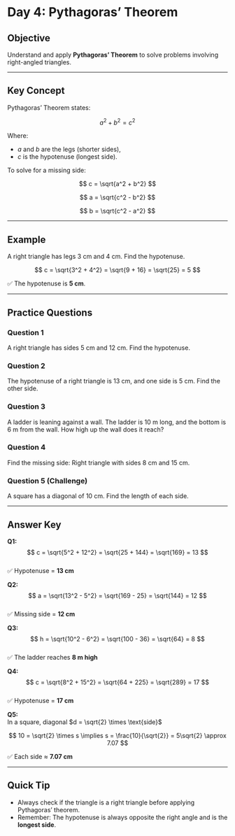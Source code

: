 # Day 4: Pythagoras’ Theorem

## Objective
Understand and apply **Pythagoras’ Theorem** to solve problems involving right-angled triangles.

---

## Key Concept

Pythagoras’ Theorem states:

$$
a^2 + b^2 = c^2
$$

Where:
- $a$ and $b$ are the legs (shorter sides),
- $c$ is the hypotenuse (longest side).

To solve for a missing side:

$$
c = \sqrt{a^2 + b^2}
$$

$$
a = \sqrt{c^2 - b^2}
$$

$$
b = \sqrt{c^2 - a^2}
$$

---

## Example

A right triangle has legs 3 cm and 4 cm. Find the hypotenuse.

$$
c = \sqrt{3^2 + 4^2} = \sqrt{9 + 16} = \sqrt{25} = 5
$$

✅ The hypotenuse is **5 cm**.

---

## Practice Questions

### Question 1
A right triangle has sides 5 cm and 12 cm. Find the hypotenuse.

### Question 2
The hypotenuse of a right triangle is 13 cm, and one side is 5 cm. Find the other side.

### Question 3
A ladder is leaning against a wall. The ladder is 10 m long, and the bottom is 6 m from the wall. How high up the wall does it reach?

### Question 4
Find the missing side: Right triangle with sides 8 cm and 15 cm.

### Question 5 (Challenge)
A square has a diagonal of 10 cm. Find the length of each side.

---

## Answer Key

**Q1:**  
$$
c = \sqrt{5^2 + 12^2} = \sqrt{25 + 144} = \sqrt{169} = 13
$$  
✅ Hypotenuse = **13 cm**  

**Q2:**  
$$
a = \sqrt{13^2 - 5^2} = \sqrt{169 - 25} = \sqrt{144} = 12
$$  
✅ Missing side = **12 cm**  

**Q3:**  
$$
h = \sqrt{10^2 - 6^2} = \sqrt{100 - 36} = \sqrt{64} = 8
$$  
✅ The ladder reaches **8 m high**  

**Q4:**  
$$
c = \sqrt{8^2 + 15^2} = \sqrt{64 + 225} = \sqrt{289} = 17
$$  
✅ Hypotenuse = **17 cm**  

**Q5:**  
In a square, diagonal $d = \sqrt{2} \times \text{side}$  

$$
10 = \sqrt{2} \times s \implies s = \frac{10}{\sqrt{2}} = 5\sqrt{2} \approx 7.07
$$  

✅ Each side ≈ **7.07 cm**

---

## Quick Tip
- Always check if the triangle is a right triangle before applying Pythagoras’ theorem.  
- Remember: The hypotenuse is always opposite the right angle and is the **longest side**.
